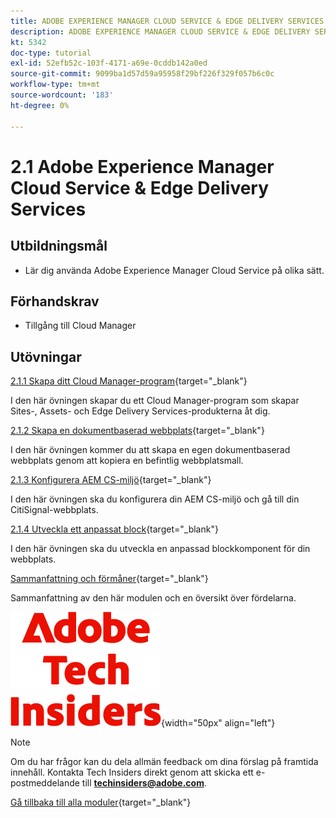 ```yaml
---
title: ADOBE EXPERIENCE MANAGER CLOUD SERVICE & EDGE DELIVERY SERVICES
description: ADOBE EXPERIENCE MANAGER CLOUD SERVICE & EDGE DELIVERY SERVICES
kt: 5342
doc-type: tutorial
exl-id: 52efb52c-103f-4171-a69e-0cddb142a0ed
source-git-commit: 9099ba1d57d59a95958f29bf226f329f057b6c0c
workflow-type: tm+mt
source-wordcount: '183'
ht-degree: 0%

---
```


# 2.1 Adobe Experience Manager Cloud Service &amp; Edge Delivery Services

## Utbildningsmål

- Lär dig använda Adobe Experience Manager Cloud Service på olika sätt.

## Förhandskrav

- Tillgång till Cloud Manager

## Utövningar

[2.1.1 Skapa ditt Cloud Manager-program](./ex1.md){target="_blank"}

I den här övningen skapar du ett Cloud Manager-program som skapar Sites-, Assets- och Edge Delivery Services-produkterna åt dig.

[2.1.2 Skapa en dokumentbaserad webbplats](./ex2.md){target="_blank"}

I den här övningen kommer du att skapa en egen dokumentbaserad webbplats genom att kopiera en befintlig webbplatsmall.

[2.1.3 Konfigurera AEM CS-miljö](./ex3.md){target="_blank"}

I den här övningen ska du konfigurera din AEM CS-miljö och gå till din CitiSignal-webbplats.

[2.1.4 Utveckla ett anpassat block](./ex4.md){target="_blank"}

I den här övningen ska du utveckla en anpassad blockkomponent för din webbplats.

[Sammanfattning och förmåner](./summary.md){target="_blank"}

Sammanfattning av den här modulen och en översikt över fördelarna.

![Tech Insiders](./../../../assets/images/techinsiders.png){width="50px" align="left"}

>[!NOTE]
>
>Om du har frågor kan du dela allmän feedback om dina förslag på framtida innehåll. Kontakta Tech Insiders direkt genom att skicka ett e-postmeddelande till **techinsiders@adobe.com**.

[Gå tillbaka till alla moduler](../../../overview.md){target="_blank"}
